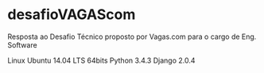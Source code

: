 # desafioVAGAScom
Resposta ao Desafio Técnico proposto por Vagas.com para o cargo de Eng. Software

Linux Ubuntu 14.04 LTS 64bits
Python 3.4.3
Django 2.0.4